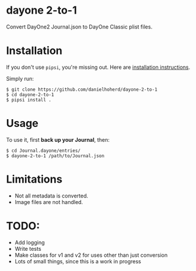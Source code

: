 # dayone 2-to-1

Convert DayOne2 Journal.json to DayOne Classic plist files.


# Installation

If you don't use `pipsi`, you're missing out.
Here are [installation instructions](https://github.com/mitsuhiko/pipsi#readme).

Simply run:

    $ git clone https://github.com/danielhoherd/dayone-2-to-1
    $ cd dayone-2-to-1
    $ pipsi install .


# Usage

To use it, first **back up your Journal**, then:

    $ cd Journal.dayone/entries/
    $ dayone-2-to-1 /path/to/Journal.json

# Limitations

- Not all metadata is converted.
- Image files are not handled.

# TODO:

- Add logging
- Write tests
- Make classes for v1 and v2 for uses other than just conversion
- Lots of small things, since this is a work in progress
